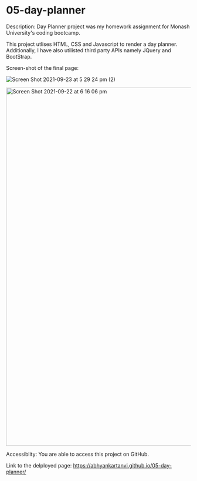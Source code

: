 # 05-day-planner

Description: Day Planner project was my homework assignment for Monash University's coding bootcamp.

This project utlises HTML, CSS and Javascript to render a day planner. Additionally, I have also utilisted third party APIs namely JQuery and BootStrap.

Screen-shot of the final page:

![Screen Shot 2021-09-23 at 5 29 24 pm (2)](https://user-images.githubusercontent.com/88257840/134470275-48da78cf-4160-4199-9b8f-8673a1deb86e.png)

<img width="976" alt="Screen Shot 2021-09-22 at 6 16 06 pm" src="https://user-images.githubusercontent.com/88257840/134308843-f9700f20-48da-4b22-8da8-7a5e8994ef13.png">

Accessiblity: You are able to access this project on GitHub.

Link to the delployed page: https://abhyankartanvi.github.io/05-day-planner/
